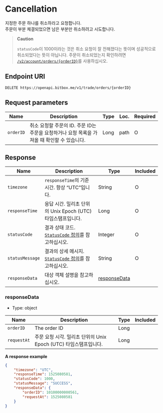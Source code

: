 # Cancellation

지정한 주문 하나를 취소하라고 요청합니다. <br/>
주문이 부분 체결되었으면 남은 부분만 취소하려고 시도합니다.

> **Caution**
>
> `statusCode`이 1000이라는 것은 취소 요청이 잘 전해졌다는 뜻이며 성공적으로 취소되었다는 뜻이 아닙니다. 주문이 취소되었는지 확인하려면 [`/v2/account/orders/{orderID}`](/api/account/v2-account-orders-orderID-get.md#order-information-v2)를 사용하십시오.

## Endpoint URI

```
DELETE https://openapi.bitbox.me/v1/trade/orders/{orderID}
```

## Request parameters

| Name      | Description                                              | Type | Loc. | Required |
| --------- | -------------------------------------------------------- | ---- | ---- | -------- |
| `orderID` | 취소 요청할 주문의 ID. 주문 ID는 주문을 요청하거나 요청 목록을 가져올 때 확인할 수 있습니다. | Long | path | O        |

## Response

| Name            | Description                                                          | Type                          | Included |
| --------------- | -------------------------------------------------------------------- | ----------------------------- | -------- |
| `timezone`      | `responseTime`의 기준 시간. 항상 “UTC”입니다.                                  | String                        | O        |
| `responseTime`  | 응답 시간. 밀리초 단위의 Unix Epoch (UTC) 타임스탬프입니다.                            | Long                          | O        |
| `statusCode`    | 결과 상태 코드. [`StatusCode` 정의](/1_Overview.md#statuscode-정의)를 참고하십시오.   | Integer                       | O        |
| `statusMessage` | 결과의 상세 메시지. [`StatusCode` 정의](/1_Overview.md#statuscode-정의)를 참고하십시오. | String                        | O        |
| `responseData`  | 대상 객체 설명을 참고하십시오.                                                    | [responseData](#responsedata) |          |

### responseData

  - Type: object

| Name        | Description                                  | Type | Included |
| ----------- | -------------------------------------------- | ---- | -------- |
| `orderID`   | The order ID                                 | Long |          |
| `requestAt` | 주문 요청 시각. 밀리초 단위의 Unix Epoch (UTC) 타임스탬프입니다. | Long |          |

**A response example**

``` json
{
    "timezone": "UTC",
    "responseTime": 1525080581,
    "statusCode": 1000,
    "statusMessage": "SUCCESS",
    "responseData": {
        "orderID": 10100000000561,
        "requestAt": 1525080581
    }
}
```
